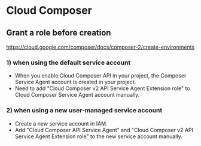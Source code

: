 # Cloud Composer

## Grant a role before creation
https://cloud.google.com/composer/docs/composer-2/create-environments
<br>
### 1) when using the default service account
- When you enable Cloud Composer API in your project, the Composer Service Agent account is created in your project. 
- Need to add "Cloud Composer v2 API Service Agent Extension role" to Cloud Composer Service Agent account manually. 

### 2) when using a new user-managed service account 
- Create a new service account in IAM.
- Add "Cloud Composer API Service Agent" and "Cloud Composer v2 API Service Agent Extension role" to the new service account manually.
